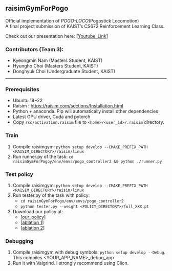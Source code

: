 ## raisimGymForPogo
Official implementation of *POGO-LOCO*(Pogostick Locomotion)  
A final project submission of KAIST’s CS672 Reinforcement Learning Class.

Check out our presentation here: [[Youtube_Link](https://www.youtube.com/watch?v=m0u2zGS2Mmg&t=123s)]


### Contributors (Team 3):  
- Kyeongmin Nam (Masters Student, KAIST)  
- Hyungho Choi (Masters Student, KAIST)  
- Donghyuk Choi (Undergraduate Student, KAIST)  

---

### Prerequisites
- Ubuntu 18~22
- Raisim : https://raisim.com/sections/Installation.html
- Python + anaconda. Pip will automatically install other dependencies
- Latest GPU driver, Cuda and pytorch
- Copy ``rsc/activation.raisim`` file to ``<home>/<user_id>/.raisim`` directory.

### Train
1. Compile raisimgym: ```python setup develop --CMAKE_PREFIX_PATH <RAISIM_DIRECTORY>/raisim/linux```
2. Run runner.py of the task: ```cd raisimGymForPogoy/env/envs/pogo_controller2 && python ./runner.py```

### Test policy
1. Compile raisimgym: ```python setup develop --CMAKE_PREFIX_PATH <RAISIM_DIRECTORY>/raisim/linux```
2. Run tester.py of the task with policy: 
   * ```cd raisimGymForPogo/env/envs/pogo_controller2```
   * ```python tester.py --weight <POLICY_DIRECTORY>/full_XXX.pt```
3. Download our policy at: 
   - [[our_policy](https://github.com/KyeongminNam/raisimGymForPogo/blob/main/raisimGymForPogo/policies/original/full_22000.pt)]
   - [[ablation 1](https://github.com/KyeongminNam/raisimGymForPogo/blob/main/raisimGymForPogo/policies/no_priv/full_22000.pt)]
   - [[ablation 2](https://github.com/KyeongminNam/raisimGymForPogo/blob/main/raisimGymForPogo/policies/MLP/full_22000.pt)]

### Debugging
1. Compile raisimgym with debug symbols: ```python setup develop --Debug```. This compiles <YOUR_APP_NAME>_debug_app
2. Run it with Valgrind. I strongly recommend using Clion.
